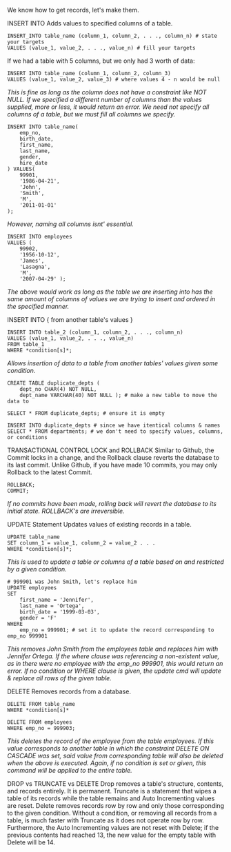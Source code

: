 We know how to get records, let's make them.

INSERT INTO
Adds values to specified columns of a table.

```mysql
INSERT_INTO table_name (column_1, column_2, . . ., column_n) # state your targets
VALUES (value_1, value_2, . . ., value_n) # fill your targets
```
If we had a table with 5 columns, but we only had 3 worth of data:
```mysql
INSERT INTO table_name (column_1, column_2, column_3)
VALUES (value_1, value_2, value_3) # where values 4 - n would be null
```
*This is fine as long as the column does not have a constraint like NOT NULL. If we specified a different number of columns than the values supplied, more or less, it would return an error. We need not specify all columns of a table, but we must fill all columns we specify.*
```mysql
INSERT INTO table_name(
	emp_no,
	birth_date,
	first_name,
	last_name,
	gender,
	hire_date
) VALUES(
	99901,
	'1986-04-21',
	'John',
	'Smith',
	'M',
	'2011-01-01'
);
```
*However, naming all columns isnt' essential.*
```mysql
INSERT INTO employees
VALUES (
	99902,
	'1956-10-12',
	'James',
	'Lasagna',
	'M',
	'2007-04-29' );
```
*The above would work as long as the table we are inserting into has the same amount of columns of values we are trying to insert and ordered in the specified manner.*


INSERT INTO { from another table's values }

```mysql
INSERT INTO table_2 (column_1, column_2, . . ., column_n)
VALUES (value_1, value_2, . . ., value_n)
FROM table_1
WHERE *condition[s]*;
```
*Allows insertion of data to a table from another tables' values given some condition.*
```mysql
CREATE TABLE duplicate_depts (
	dept_no CHAR(4) NOT NULL,
	dept_name VARCHAR(40) NOT NULL ); # make a new table to move the data to

SELECT * FROM duplicate_depts; # ensure it is empty

INSERT INTO duplicate_depts # since we have itentical columns & names
SELECT * FROM departments; # we don't need to specify values, columns, or conditions
```


TRANSACTIONAL CONTROL LOCK and ROLLBACK
Similar to Github, the Commit locks in a change, and the Rollback clause reverts the database to its last commit. Unlike Github, if you have made 10 commits, you may only Rollback to the latest Commit.

```mysql
ROLLBACK;
COMMIT;
```
*If no commits have been made, rolling back will revert the database to its initial state. ROLLBACK's are irreversible.*

UPDATE Statement
Updates values of existing records in a table.

```mysql
UPDATE table_name
SET column_1 = value_1, column_2 = value_2 . . .
WHERE *condition[s]*;
```
*This is used to update a table or columns of a table based on and restricted by a given condition.*
```mysql
# 999901 was John Smith, let's replace him
UPDATE employees
SET
	first_name = 'Jennifer',
	last_name = 'Ortega',
	birth_date = '1999-03-03',
	gender = 'F'
WHERE
	emp_no = 999901; # set it to update the record corresponding to emp_no 999901
```
*This removes John Smith from the employees table and replaces him with Jennifer Ortega. If the where clause was referencing a non-existent value, as in there were no employee with the emp_no 999901, this would return an error.*
	*If no condition or WHERE clause is given, the update cmd will update & replace all rows of the given table.*


DELETE
Removes records from a database.

```mysql
DELETE FROM table_name
WHERE *condition[s]*
```

```mysql
DELETE FROM employees
WHERE emp_no = 999903;
```
*This deletes the record of the employee from the table employees. If this value corresponds to another table in which the constraint DELETE ON CASCADE was set, said value from corresponding table will also be deleted when the above is executed.*
	*Again, if no condition is set or given, this command will be applied to the entire table.*

DROP vs TRUNCATE vs DELETE
Drop removes a table's structure, contents, and records entirely. It is permanent. Truncate is a statement that wipes a table of its records while the table remains and Auto Incrementing values are reset. Delete removes records row by row and only those corresponding to the given condition. Without a condition, or removing all records from a table, is much faster with Truncate as it does not operate row by row. Furthermore, the Auto Incrementing values are not reset with Delete; if the previous contents had reached 13, the new value for the empty table with Delete will be 14.